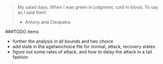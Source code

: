 > My salad days,
> When I was green in judgment, cold in blood,
> To say as I said then!
> - Antony and Cleopatra

###TODO items

- further the analysis in all bounds and two choice
- add state in the agetwochoice file for normal, attack, recovery states
- figure out some rates of attack, and how to delay the attack in a tail fashion
